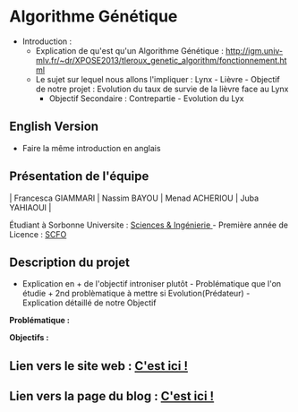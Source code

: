 # Algorithme Génétique 

   - Introduction :
		- Explication de qu'est qu'un Algorithme Génétique : http://igm.univ-mlv.fr/~dr/XPOSE2013/tleroux_genetic_algorithm/fonctionnement.html
		- Le sujet sur lequel nous allons l'impliquer : Lynx - Lièvre
		 - Objectif de notre projet : Evolution du taux de survie de la lièvre face au Lynx
		  - Objectif Secondaire : Contrepartie - Evolution du Lyx
	
## English Version 
  - Faire la même introduction en anglais

## Présentation de l'équipe
  
| Francesca GIAMMARI | Nassim BAYOU | Menad ACHERIOU | Juba YAHIAOUI |

Étudiant à Sorbonne Universite : <a href="https://www.sorbonne-universite.fr/#Sciences%20&%20Ing%C3%A9nierie"> Sciences & Ingénierie </a> - Première année de Licence : <a href="https://sciences.sorbonne-universite.fr/formation-sciences/offre-de-formation/licences/cycle-dintegration-l1/portail-sciences-formelles"> SCFO </a>

## Description du projet
  - Explication en + de l'objectif introniser plutôt
		- Problématique que l'on étudie + 2nd problèmatique à mettre si Evolution(Prédateur)
		- Explication détaillé de notre Objectif

**Problématique :** 

**Objectifs :** 

## Lien vers le site web : <a href="https://are-dynamic-2024-g4.github.io/algo-genetique/"> C'est ici ! </a>

## Lien vers la page du blog : <a href="https://are-dynamic-2024-g4.github.io/algo-genetique/blog"> C'est ici !</a>

